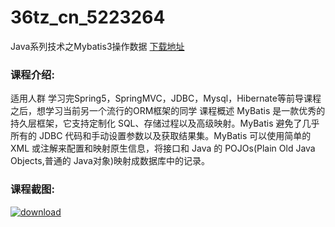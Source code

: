 # 36tz_cn_5223264
Java系列技术之Mybatis3操作数据
[下载地址](http://www.36tz.cn/article/5223264 "下载地址")
### 课程介绍:
适用人群
学习完Spring5，SpringMVC，JDBC，Mysql，Hibernate等前导课程之后，想学习当前另一个流行的ORM框架的同学
课程概述
MyBatis 是一款优秀的持久层框架，它支持定制化 SQL、存储过程以及高级映射。MyBatis 避免了几乎所有的 JDBC 代码和手动设置参数以及获取结果集。MyBatis 可以使用简单的 XML 或注解来配置和映射原生信息，将接口和 Java 的 POJOs(Plain Old Java Objects,普通的 Java对象)映射成数据库中的记录。

### 课程截图:
[![download](http://36tz.cn/muke_img/2021_12_2-3.png "下载地址")](http://www.36tz.cn "下载地址")
